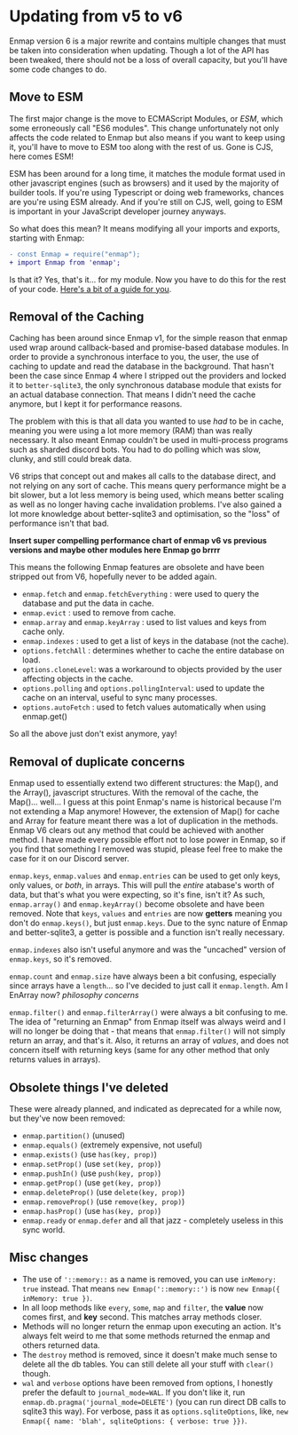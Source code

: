 # Updating from v5 to v6

Enmap version 6 is a major rewrite and contains multiple changes that must be taken into consideration when updating.
Though a lot of the API has been tweaked, there should not be a loss of overall capacity, but you'll have some code changes to do.

## Move to ESM

The first major change is the move to ECMAScript Modules, or *ESM*, which some erroneously call "ES6 modules". This change unfortunately not only
affects the code related to Enmap but also means if you want to keep using it, you'll have to move to ESM too along with the rest of us. Gone is
CJS, here comes ESM!

ESM has been around for a long time, it matches the module format used in other javascript engines (such as browsers) and it used by the majority
of builder tools. If you're using Typescript or doing web frameworks, chances are you're using ESM already. And if you're still on CJS, well,
going to ESM is important in your JavaScript developer journey anyways.

So what does this mean? It means modifying all your imports and exports, starting with Enmap:
```diff
- const Enmap = require("enmap");
+ import Enmap from 'enmap';
```

Is that it? Yes, that's it... for my module. Now you have to do this for the rest of your code. [Here's a bit of a guide for you](CJStoESM.md).

## Removal of the Caching

Caching has been around since Enmap v1, for the simple reason that enmap used wrap around callback-based and promise-based database modules. 
In order to provide a synchronous interface to you, the user, the use of caching to update and read the database in the background. That
hasn't been the case since Enmap 4 where I stripped out the providers and locked it to `better-sqlite3`, the only synchronous database module
that exists for an actual database connection. That means I didn't need the cache anymore, but I kept it for performance reasons.

The problem with this is that all data you wanted to use *had* to be in cache, meaning you were using a lot more memory (RAM) than was really
necessary. It also meant Enmap couldn't be used in multi-process programs such as sharded discord bots. You had to do polling which was slow,
clunky, and still could break data.

V6 strips that concept out and makes all calls to the database direct, and not relying on any sort of cache. This means query performance might
be a bit slower, but a lot less memory is being used, which means better scaling as well as no longer having cache invalidation problems. 
I've also gained a lot more knowledge about better-sqlite3 and optimisation, so the "loss" of performance isn't that bad.

**Insert super compelling performance chart of enmap v6 vs previous versions and maybe other modules here**
**Enmap go brrrr**

This means the following Enmap features are obsolete and have been stripped out from V6, hopefully never to be added again. 

- `enmap.fetch` and `enmap.fetchEverything` : were used to query the database and put the data in cache.
- `enmap.evict` : used to remove from cache.
- `enmap.array` and `enmap.keyArray` : used to list values and keys from cache only.
- `enmap.indexes` : used to get a list of keys in the database (not the cache).
- `options.fetchAll` : determines whether to cache the entire database on load.
- `options.cloneLevel`: was a workaround to objects provided by the user affecting objects in the cache.
- `options.polling` and `options.pollingInterval`: used to update the cache on an interval, useful to sync many processes.
- `options.autoFetch` : used to fetch values automatically when using enmap.get()

So all the above just don't exist anymore, yay!

## Removal of duplicate concerns 

Enmap used to essentially extend two different structures: the Map(), and the Array(), javascript structures. With the removal of the cache, 
the Map()... well... I guess at this point Enmap's name is historical because I'm not extending a Map anymore! However, the extension of Map()
for cache and Array for feature meant there was a lot of duplication in the methods. Enmap V6 clears out any method that could be achieved with
another method. I have made every possible effort not to lose power in Enmap, so if you find that something I removed was stupid, please feel
free to make the case for it on our Discord server.

`enmap.keys`, `enmap.values` and `enmap.entries` can be used to get only keys, only values, or *both*, in arrays. This will pull the *entire*
atabase's worth of data, but that's what you were expecting, so it's fine, isn't it? As such, `enmap.array()` and `enmap.keyArray()` become
obsolete and have been removed. Note that `keys`, `values` and `entries` are now **getters** meaning you don't do `enmap.keys()`, but just 
`enmap.keys`. Due to the sync nature of Enmap and better-sqlite3, a getter is possible and a function isn't really necessary.

`enmap.indexes` also isn't useful anymore and was the "uncached" version of `enmap.keys`, so it's removed.

`enmap.count` and `enmap.size` have always been a bit confusing, especially since arrays have a `length`... so I've decided to just call it `enmap.length`.
Am I EnArray now? *philosophy concerns*

`enmap.filter()` and `enmap.filterArray()` were always a bit confusing to me. The idea of "returning an Enmap" from Enmap itself was always weird and I
will no longer be doing that - that means that `enmap.filter()` will not simply return an array, and that's it. Also, it returns an array of *values*,
and does not concern itself with returning keys (same for any other method that only returns values in arrays).

## Obsolete things I've deleted

These were already planned, and indicated as deprecated for a while now, but they've now been removed:

- `enmap.partition()` (unused)
- `enmap.equals()` (extremely expensive, not useful)
- `enmap.exists()` (use `has(key, prop)`)
- `enmap.setProp()` (use `set(key, prop)`) 
- `enmap.pushIn()` (use `push(key, prop)`) 
- `enmap.getProp()` (use `get(key, prop)`) 
- `enmap.deleteProp()` (use `delete(key, prop)`) 
- `enmap.removeProp()` (use `remove(key, prop)`) 
- `enmap.hasProp()` (use `has(key, prop)`) 
- `enmap.ready` or `enmap.defer` and all that jazz - completely useless in this sync world.

## Misc changes

- The use of `'::memory::` as a name is removed, you can use `inMemory: true` instead. That means `new Enmap('::memory::')` is now `new Enmap({ inMemory: true })`.
- In all loop methods like `every`, `some`, `map` and `filter`, the **value** now comes first, and **key** second. This matches array methods closer.
- Methods will no longer return the enmap upon executing an action. It's always felt weird to me that some methods returned the enmap and others returned data.
- The `destroy` method is removed, since it doesn't make much sense to delete all the db tables. You can still delete all your stuff with `clear()` though.
- `wal` and `verbose` options have been removed from options, I honestly prefer the default to `journal_mode=WAL`. If you don't like it, run
  `enmap.db.pragma('journal_mode=DELETE')` (you can run direct DB calls to sqlite3 this way). For verbose, pass it as `options.sqliteOptions`, like, 
  `new Enmap({ name: 'blah', sqliteOptions: { verbose: true }})`.
